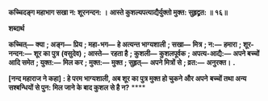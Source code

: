 **कच्चिदङ्ग महाभाग सखा न: शूरनन्दन: ।** **आस्ते कुशल्यपत्याद्यैर्युक्तो मुक्त: सुहृद्व्रत: ॥ १६॥** 

**शब्दार्थ** 

**कच्चित्—** **क्या** **; अङ्ग—** **प्रिय** **; महा-भग—** **हे अत्यन्त भाग्यशाली** **; सखा—** **मित्र** **; न:—** **हमारा** **; शूर-नन्दन:—** **शूर का पुत्र** **(वसुदेव)** **; आस्ते—** **रहता है** **; कुशली—** **कुशलपूर्वक** **; अपत्य-आद्यै:—** **अपने बच्चों आदि समेत** **; युक्त:—** **मिल कर** **; मुक्त:—** **मुक्त** **; सुहृत्—** **अपने मित्रों से** **; व्रत:—** **अनुरक्त।** **.** 

**[नन्द महाराज ने कहा] : हे परम भाग्यशाली, अब शूर का पुत्र मुक्त हो चुकने और अपने** **बच्चों तथा अन्य सश्बन्धियों से पुन: मिल जाने के बाद कुशल से है न?** **** 
